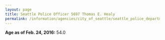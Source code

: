```yaml
---
layout: page
title: Seattle Police Officer 5697 Thomas E. Healy
permalink: /information/agencies/city_of_seattle/seattle_police_department/copbook/5697/
---
```


**Age as of Feb. 24, 2016:** 54.0
